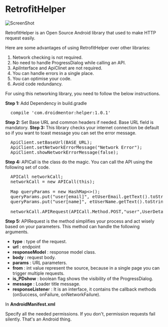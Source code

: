 # RetrofitHelper

![ScreenShot](http://droidmentor.com/wp-content/uploads/2016/11/retrofit_execution-1080x989.jpg)

RetrofitHelper is an Open Source Android library that used to make HTTP request easily.

Here are some advantages of using RetrofitHelper over other libraries:

1. Network checking is not required.
2. No need to handle ProgressDialog while calling an API.
3. ApiInterface and ApiClinet are not required.
4. You can handle errors in a single place.
5. You can optimise your code.
6. Avoid code redundancy.

For using this networking library, you need to follow the below instructions.

<b>Step 1: </b> Add Dependency in build.gradle
<pre>  compile 'com.droidmentor:helper:1.0.1' </pre>
<b>Step 2: </b> Set Base URL and common headers if needed. Base URL field is mandatory.
<b>Step 3: </b> This library checks your internet connection be default so if you want to toast message you can set the error message.
<pre>  ApiClient.setBaseUrl(BASE_URL);
  ApiClient.setNetworkErrorMessage("Network Error");
  ApiClient.showNetworkErrorMessage(false);</pre>
<b>Step 4: </b> APICall is the class do the magic. You can call the API using the following set of code.
<pre>  APICall networkCall;
  networkCall = new APICall(this);

  Map<String, String> queryParams = new HashMap<>();
  queryParams.put("user[email]", etUserEmail.getText().toString());
  queryParams.put("user[name]", etUserName.getText().toString());

  networkCall.APIRequest(APICall.Method.POST,"user",UserDetails.class,null,queryParams,1,"Adding");
</pre>

<b> Step 5: </b> APIRequest is the method simplifies your process and act wisely based on your parameters. This method can handle the following arguments.


* <b>type</b> : type of the request.
* <b>url</b> : endpoint
* <b>responseModel</b> : response model class.
* <b>body</b> :  request body.
* <b>params</b> : URL parameters.
* <b>from</b> : int value represent the source, because in a single page you can trigger multiple requests.
* <b>is_PDshow</b> : boolean flag shows the visibility of the ProgressDialog.
* <b>message</b> : Loader title message.
* <b>responseListene</b>r : It is an interface, it contains the callback methods (onSuccess, onFailure, onNetworkFailure).

In <b>AndroidManifest.xml</b><br>

Specify all the needed permissions. If you don't, permission requests fail silently. That's an Android thing.

